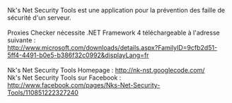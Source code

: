 Nk's Net Security Tools est une application pour la prévention des faille de sécurité d'un serveur.<br />
<br />
Proxies Checker nécessite .NET Framework 4 téléchargeable à l'adresse suivante :<br />
http://www.microsoft.com/downloads/details.aspx?FamilyID=9cfb2d51-5ff4-4491-b0e5-b386f32c0992&displayLang=fr<br />
<br />
Nk's Net Security Tools Homepage : http://nk-nst.googlecode.com/<br />
Nk's Net Security Tools sur Facebook : http://www.facebook.com/pages/Nks-Net-Security-Tools/110851222327240<br />